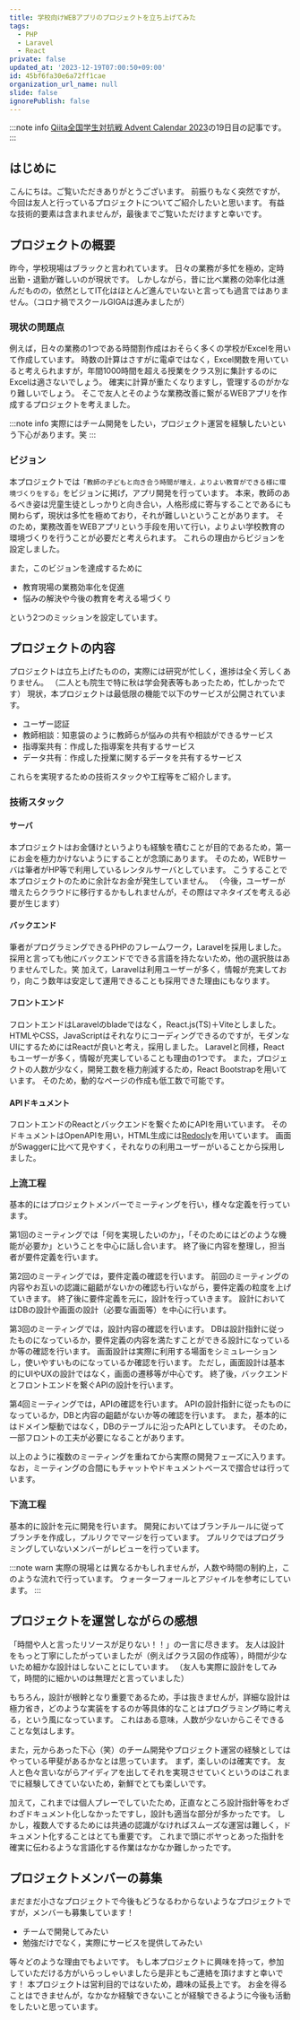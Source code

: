 ```yaml
---
title: 学校向けWEBアプリのプロジェクトを立ち上げてみた
tags:
  - PHP
  - Laravel
  - React
private: false
updated_at: '2023-12-19T07:00:50+09:00'
id: 45bf6fa30e6a72ff1cae
organization_url_name: null
slide: false
ignorePublish: false
---
```

:::note info
[Qiita全国学生対抗戦 Advent Calendar 2023](https://qiita.com/advent-calendar/2023/student)の19日目の記事です。
:::

## はじめに

こんにちは。ご覧いただきありがとうございます。
前振りもなく突然ですが，今回は友人と行っているプロジェクトについてご紹介したいと思います。
有益な技術的要素は含まれませんが，最後までご覧いただけますと幸いです。

## プロジェクトの概要

昨今，学校現場はブラックと言われています。
日々の業務が多忙を極め，定時出勤・退勤が難しいのが現状です。
しかしながら，昔に比べ業務の効率化は進んだものの，依然としてIT化はほとんど進んでいないと言っても過言ではありません。（コロナ禍でスクールGIGAは進みましたが）

### 現状の問題点

例えば，日々の業務の1つである時間割作成はおそらく多くの学校がExcelを用いて作成しています。
時数の計算はさすがに電卓ではなく，Excel関数を用いていると考えられますが，年間1000時間を超える授業をクラス別に集計するのにExcelは適さないでしょう。
確実に計算が重たくなりますし，管理するのがかなり難しいでしょう。
そこで友人とそのような業務改善に繋がるWEBアプリを作成するプロジェクトを考えました。

:::note info
実際にはチーム開発をしたい，プロジェクト運営を経験したいという下心があります。笑
:::

### ビジョン

本プロジェクトでは`「教師の子どもと向き合う時間が増え，よりよい教育ができる様に環境づくりをする」`をビジョンに掲げ，アプリ開発を行っています。
本来，教師のあるべき姿は児童生徒としっかりと向き合い，人格形成に寄与することであるにも関わらず，現状は多忙を極めており，それが難しいということがあります。
そのため，業務改善をWEBアプリという手段を用いて行い，よりよい学校教育の環境づくりを行うことが必要だと考えられます。
これらの理由からビジョンを設定しました。

また，このビジョンを達成するために

- 教育現場の業務効率化を促進
- 悩みの解決や今後の教育を考える場づくり
 
という2つのミッションを設定しています。

## プロジェクトの内容

プロジェクトは立ち上げたものの，実際には研究が忙しく，進捗は全く芳しくありません。
（二人とも院生で特に秋は学会発表等もあったため，忙しかったです）
現状，本プロジェクトは最低限の機能で以下のサービスが公開されています。

- ユーザー認証
- 教師相談：知恵袋のように教師らが悩みの共有や相談ができるサービス
- 指導案共有：作成した指導案を共有するサービス
- データ共有：作成した授業に関するデータを共有するサービス

これらを実現するための技術スタックや工程等をご紹介します。

### 技術スタック

#### サーバ

本プロジェクトはお金儲けというよりも経験を積むことが目的であるため，第一にお金を極力かけないようにすることが念頭にあります。
そのため，WEBサーバは筆者がHP等で利用しているレンタルサーバとしています。
こうすることで本プロジェクトのために余計なお金が発生していません。
（今後，ユーザーが増えたらクラウドに移行するかもしれませんが，その際はマネタイズを考える必要が生じます）

#### バックエンド

筆者がプログラミングできるPHPのフレームワーク，Laravelを採用しました。
採用と言っても他にバックエンドでできる言語を持たないため，他の選択肢はありませんでした。笑
加えて，Laravelは利用ユーザーが多く，情報が充実しており，向こう数年は安定して運用できることも採用できた理由にもなります。

#### フロントエンド

フロントエンドはLaravelのbladeではなく，React.js(TS)＋Viteとしました。
HTMLやCSS，JavaScriptはそれなりにコーディングできるのですが，モダンなUIにするためにはReactが良いと考え，採用しました。
Laravelと同様，Reactもユーザーが多く，情報が充実していることも理由の1つです。
また，プロジェクトの人数が少なく，開発工数を極力削減するため，React Bootstrapを用いています。
そのため，動的なページの作成も低工数で可能です。

#### APIドキュメント

フロントエンドのReactとバックエンドを繋ぐためにAPIを用いています。
そのドキュメントはOpenAPIを用い，HTML生成には[Redocly](https://redocly.com/)を用いています。
画面がSwaggerに比べて見やすく，それなりの利用ユーザーがいることから採用しました。

### 上流工程

基本的にはプロジェクトメンバーでミーティングを行い，様々な定義を行っています。

第1回のミーティングでは「何を実現したいのか」，「そのためにはどのような機能が必要か」ということを中心に話し合います。
終了後に内容を整理し，担当者が要件定義を行います。

第2回のミーティングでは，要件定義の確認を行います。
前回のミーティングの内容やお互いの認識に齟齬がないかの確認も行いながら，要件定義の粒度を上げていきます。
終了後に要件定義を元に，設計を行っていきます。
設計においてはDBの設計や画面の設計（必要な画面等）を中心に行います。

第3回のミーティングでは，設計内容の確認を行います。
DBは設計指針に従ったものになっているか，要件定義の内容を満たすことができる設計になっているか等の確認を行います。
画面設計は実際に利用する場面をシミュレーションし，使いやすいものになっているか確認を行います。
ただし，画面設計は基本的にUIやUXの設計ではなく，画面の遷移等が中心です。
終了後，バックエンドとフロントエンドを繋ぐAPIの設計を行います。

第4回ミーティングでは，APIの確認を行います。
APIの設計指針に従ったものになっているか，DBと内容の齟齬がないか等の確認を行います。
また，基本的にはドメイン駆動ではなく，DBのテーブルに沿ったAPIとしています。
そのため，一部フロントの工夫が必要になることがあります。

以上のように複数のミーティングを重ねてから実際の開発フェーズに入ります。
なお，ミーティングの合間にもチャットやドキュメントベースで摺合せは行っています。

### 下流工程

基本的に設計を元に開発を行います。
開発においてはブランチルールに従ってブランチを作成し，プルリクでマージを行っています。
プルリクではプログラミングしていないメンバーがレビューを行っています。

:::note warn
実際の現場とは異なるかもしれませんが，人数や時間の制約上，このような流れで行っています。
ウォーターフォールとアジャイルを参考にしています。
:::

## プロジェクトを運営しながらの感想

「時間や人と言ったリソースが足りない！！」の一言に尽きます。
友人は設計をもっと丁寧にしたがっていましたが（例えばクラス図の作成等），時間が少ないため細かな設計はしないことにしています。
（友人も実際に設計をしてみて，時間的に細かいのは無理だと言っていました）

もちろん，設計が根幹となり重要であるため，手は抜きませんが，詳細な設計は極力省き，どのような実装をするのか等具体的なことはプログラミング時に考える，という風になっています。
これはある意味，人数が少ないからこそできることな気はします。

また，元からあった下心（笑）のチーム開発やプロジェクト運営の経験としてはやっている甲斐があるかなとは思っています。
まず，楽しいのは確実です。
友人と色々言いながらアイディアを出してそれを実現させていくというのはこれまでに経験してきていないため，新鮮でとても楽しいです。

加えて，これまでは個人プレーでしていたため，正直なところ設計指針等をわざわざドキュメント化しなかったですし，設計も適当な部分が多かったです。
しかし，複数人でするためには共通の認識がなければスムーズな運営は難しく，ドキュメント化することはとても重要です。
これまで頭にボヤっとあった指針を確実に伝わるような言語化する作業はなかなか難しかったです。

## プロジェクトメンバーの募集

まだまだ小さなプロジェクトで今後もどうなるわからないようなプロジェクトですが，メンバーも募集しています！

- チームで開発してみたい
- 勉強だけでなく，実際にサービスを提供してみたい

等々どのような理由でもよいです。
もし本プロジェクトに興味を持って，参加していただける方がいらっしゃいましたら是非ともご連絡を頂けますと幸いです！
本プロジェクトは営利目的ではないため，趣味の延長上です。
お金を得ることはできませんが，なかなか経験できないことが経験できるように今後も活動をしたいと思っています。

